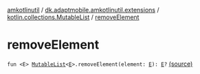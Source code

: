 [amkotlinutil](../../index.md) / [dk.adaptmobile.amkotlinutil.extensions](../index.md) / [kotlin.collections.MutableList](index.md) / [removeElement](./remove-element.md)

# removeElement

`fun <E> `[`MutableList`](https://kotlinlang.org/api/latest/jvm/stdlib/kotlin.collections/-mutable-list/index.html)`<`[`E`](remove-element.md#E)`>.removeElement(element: `[`E`](remove-element.md#E)`): `[`E`](remove-element.md#E)`?` [(source)](https://github.com/adaptmobile-organization/amkotlinutil/tree/master/amkotlinutil/amkotlinutil/src/main/java/dk/adaptmobile/amkotlinutil/extensions/ListExtensions.kt#L19)